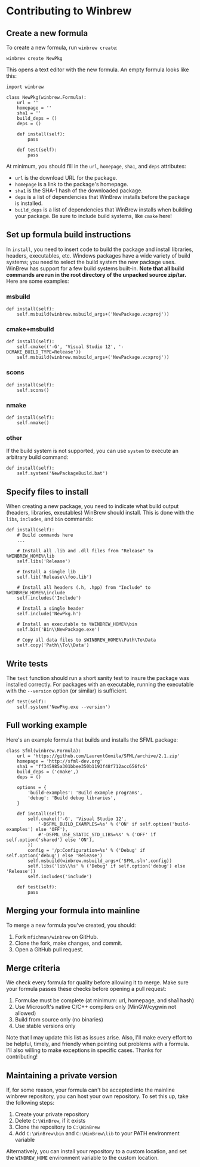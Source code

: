 Contributing to Winbrew
=======================

Create a new formula
--------------------

To create a new formula, run `winbrew create`:

    winbrew create NewPkg

This opens a text editor with the new formula. An empty formula looks like this:

    import winbrew

    class NewPkg(winbrew.Formula):
        url = ''
        homepage = ''
        sha1 = ''
        build_deps = ()
        deps = ()

        def install(self):
            pass

        def test(self):
            pass 

At minimum, you should fill in the `url`, `homepage`, `sha1`, and `deps` attributes:
* `url` is the download URL for the package.
* `homepage` is a link to the package's homepage.
* `sha1` is the SHA-1 hash of the downloaded package.
* `deps` is a list of dependencies that WinBrew installs before the package is installed.
* `build_deps` is a list of dependencies that WinBrew installs when building
  your package. Be sure to include build systems, like `cmake` here!

Set up formula build instructions
---------------------------------

In `install`, you need to insert code to build the package and install
libraries, headers, executables, etc. Windows packages have a wide variety of
build systems; you need to select the build system the new package uses.
WinBrew has support for a few build systems built-in. **Note that all build
commands are run in the root directory of the unpacked source zip/tar.** Here
are some examples:

### msbuild

    def install(self):
        self.msbuild(winbrew.msbuild_args+('NewPackage.vcxproj'))

### cmake+msbuild

    def install(self):
        self.cmake(('-G', 'Visual Studio 12', '-DCMAKE_BUILD_TYPE=Release'))
        self.msbuild(winbrew.msbuild_args+('NewPackage.vcxproj'))

### scons

    def install(self):
        self.scons()

### nmake
    
    def install(self):
        self.nmake()

### other

If the build system is not supported, you can use `system` to execute an arbitrary build command:

    def install(self):
        self.system('NewPackageBuild.bat')

Specify files to install
-------------------------

When creating a new package, you need to indicate what build output (headers,
libraries, exeutables) WinBrew should install. This is done with the `libs`,
`includes`, and `bin` commands:

    def install(self):
        # Build commands here
        ...

        # Install all .lib and .dll files from "Release" to %WINBREW_HOME%\lib
        self.libs('Release') 

        # Install a single lib
        self.lib('Release\\foo.lib')
    
        # Install all headers (.h, .hpp) from "Include" to %WINBREW_HOME%\include
        self.includes('Include') 

        # Install a single header
        self.include('NewPkg.h')
        
        # Install an executable to %WINBREW_HOME%\bin
        self.bin('Bin\\NewPackage.exe') 

        # Copy all data files to $WINBREW_HOME%\Path\To\Data
        self.copy('Path\\To\\Data') 

Write tests
-----------

The `test` function should run a short sanity test to insure the package was
installed correctly.  For packages with an executable, running the executable
with the `--version` option (or similar) is sufficient.

    def test(self):
        self.system('NewPkg.exe --version')

Full working example
--------------------

Here's an example formula that builds and installs the SFML package:

    class Sfml(winbrew.Formula):
        url = 'https://github.com/LaurentGomila/SFML/archive/2.1.zip'
        homepage = 'http://sfml-dev.org'
        sha1 = 'ff345985a301bbee350b1193f48f712acc656fc6'
        build_deps = ('cmake',)
        deps = ()
            
        options = {
            'build-examples': 'Build example programs',
            'debug': 'Build debug libraries',
        }           
                        
        def install(self):
            self.cmake(('-G', 'Visual Studio 12',
                '-DSFML_BUILD_EXAMPLES=%s' % ('ON' if self.option('build-examples') else 'OFF'),
                #'-DSFML_USE_STATIC_STD_LIBS=%s' % ('OFF' if self.option('shared') else 'ON'),
            ))
            config = '/p:Configuration=%s' % ('Debug' if self.option('debug') else 'Release')
            self.msbuild(winbrew.msbuild_args+('SFML.sln',config))
            self.libs('lib\\%s' % ('Debug' if self.option('debug') else 'Release'))
            self.includes('include') 
            
        def test(self):
            pass 


Merging your formula into mainline 
----------------------------------

To merge a new formula you've created, you should:

1. Fork `mfichman/winbrew` on GitHub.
2. Clone the fork, make changes, and commit.
3. Open a GitHub pull request.


Merge criteria
--------------

We check every formula for quality before allowing it to merge.  Make sure your
formula passes these checks before opening a pull request:

1. Formulae must be complete (at minimum: url, homepage, and sha1 hash)
2. Use Microsoft's native C/C++ compilers only (MinGW/cygwin not allowed)
3. Build from source only (no binaries)
4. Use stable versions only

Note that I may update this list as issues arise. Also, I'll make every effort
to be helpful, timely, and friendly when pointing out problems with a formula.
I'll also willing to make exceptions in specific cases. Thanks for
contributing!

Maintaining a private version
-----------------------------

If, for some reason, your formula can't be accepted into the mainline winbrew
repository, you can host your own repository. To set this up, take the following
steps:

1. Create your private repository
2. Delete `C:\WinBrew`, if it exists
3. Clone the repository to `C:\WinBrew`
4. Add `C:\WinBrew\bin` and `C:\WinBrew\lib` to your PATH environment variable

Alternatively, you can install your repository to a custom location, and set
the `WINBREW_HOME` environment variable to the custom location.
